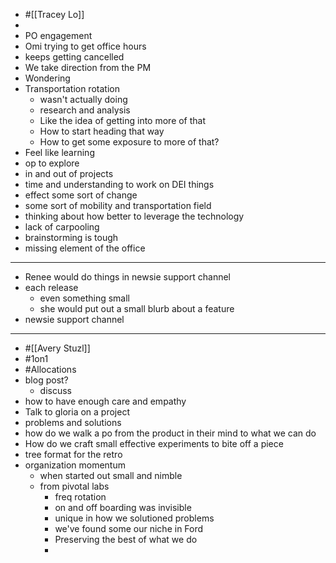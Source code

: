 - #[[Tracey Lo]]
-
- PO engagement
- Omi trying to get office hours
- keeps getting cancelled
- We take direction from the PM
- Wondering
- Transportation rotation
	- wasn't actually doing
	- research and analysis
	- Like the idea of getting into more of that
	- How to start heading that way
	- How to get some exposure to more of that?
- Feel like learning
- op to explore
- in and out of projects
- time and understanding to work on DEI things
- effect some sort of change
- some sort of mobility and transportation field
- thinking about how better to leverage the technology
- lack of carpooling
- brainstorming is tough
- missing element of the office
- ---
- Renee would do things in newsie support channel
- each release
	- even something small
	- she would put out a small blurb about a feature
- newsie support channel
- ---
- #[[Avery Stuzl]]
- #1on1
- #Allocations
- blog post?
	- discuss
- how to have enough care and empathy
- Talk to gloria on a project
- problems and solutions
- how do we walk a po from the product in their mind to what we can do
- How do we craft small effective experiments to bite off a piece
- tree format for the retro
- organization momentum
	- when started out small and nimble
	- from pivotal labs
		- freq rotation
		- on and off boarding was invisible
		- unique in how we solutioned problems
		- we've found some our niche in Ford
		- Preserving the best of what we do
		-